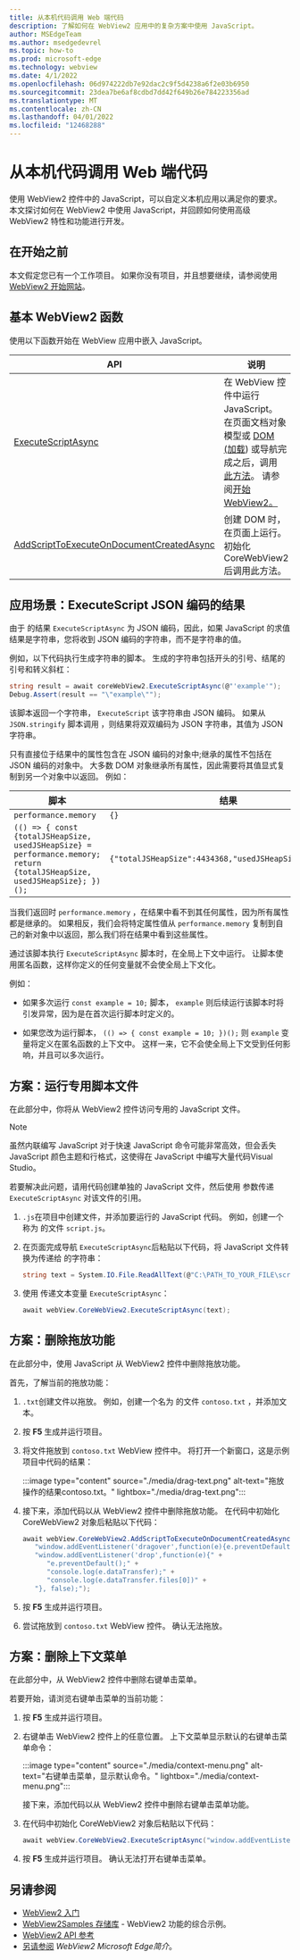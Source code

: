 ```yaml
---
title: 从本机代码调用 Web 端代码
description: 了解如何在 WebView2 应用中的复杂方案中使用 JavaScript。
author: MSEdgeTeam
ms.author: msedgedevrel
ms.topic: how-to
ms.prod: microsoft-edge
ms.technology: webview
ms.date: 4/1/2022
ms.openlocfilehash: 06d974222db7e92dac2c9f5d4238a6f2e03b6950
ms.sourcegitcommit: 23dea7be6af8cdbd7dd42f649b26e784223356ad
ms.translationtype: MT
ms.contentlocale: zh-CN
ms.lasthandoff: 04/01/2022
ms.locfileid: "12468288"
---
```

# <a name="call-web-side-code-from-native-side-code"></a>从本机代码调用 Web 端代码
<!-- old title: Use JavaScript in WebView for extended scenarios -->

使用 WebView2 控件中的 JavaScript，可以自定义本机应用以满足你的要求。 本文探讨如何在 WebView2 中使用 JavaScript，并回顾如何使用高级 WebView2 特性和功能进行开发。


<!-- ====================================================================== -->
## <a name="before-you-begin"></a>在开始之前

本文假定您已有一个工作项目。 如果你没有项目，并且想要继续，请参阅使用 [WebView2 开始网站](../get-started/get-started.md)。


<!-- ====================================================================== -->
## <a name="basic-webview2-functions"></a>基本 WebView2 函数

使用以下函数开始在 WebView 应用中嵌入 JavaScript。

| API | 说明 |
| --- | --- |
| [ExecuteScriptAsync](/dotnet/api/microsoft.web.webview2.wpf.webview2.executescriptasync) | 在 WebView 控件中运行 JavaScript。 在页面文档对象模型或 [DOM (加载](/dotnet/api/microsoft.web.webview2.core.corewebview2.domcontentloaded)) 或导航完成之后，调用 [此方法](/dotnet/api/microsoft.web.webview2.core.corewebview2.navigationcompleted)。 请参阅[开始 WebView2。](../get-started/get-started.md) |
| [AddScriptToExecuteOnDocumentCreatedAsync](/dotnet/api/microsoft.web.webview2.core.corewebview2.addscripttoexecuteondocumentcreatedasync) | 创建 DOM 时，在页面上运行。 初始化 CoreWebView2 后调用此方法。 |


<!-- ====================================================================== -->
## <a name="scenario-executescript-json-encoded-results"></a>应用场景：ExecuteScript JSON 编码的结果

由于 的结果 `ExecuteScriptAsync` 为 JSON 编码，因此，如果 JavaScript 的求值结果是字符串，您将收到 JSON 编码的字符串，而不是字符串的值。

例如，以下代码执行生成字符串的脚本。  生成的字符串包括开头的引号、结尾的引号和转义斜杠：

```csharp
string result = await coreWebView2.ExecuteScriptAsync(@"'example'");
Debug.Assert(result == "\"example\"");
```

该脚本返回一个字符串， `ExecuteScript` 该字符串由 JSON 编码。  如果从 `JSON.stringify` 脚本调用 ，则结果将双双编码为 JSON 字符串，其值为 JSON 字符串。

只有直接位于结果中的属性包含在 JSON 编码的对象中;继承的属性不包括在 JSON 编码的对象中。  大多数 DOM 对象继承所有属性，因此需要将其值显式复制到另一个对象中以返回。  例如：

脚本              | 结果
---                 | ---
`performance.memory`  | `{}`
`(() => { const {totalJSHeapSize, usedJSHeapSize} = performance.memory; return {totalJSHeapSize, usedJSHeapSize}; })();` |  `{"totalJSHeapSize":4434368,"usedJSHeapSize":2832912}`

当我们返回时 `performance.memory` ，在结果中看不到其任何属性，因为所有属性都是继承的。  如果相反，我们会将特定属性值从 `performance.memory` 复制到自己的新对象中以返回，那么我们将在结果中看到这些属性。

通过该脚本执行 `ExecuteScriptAsync` 脚本时，在全局上下文中运行。  让脚本使用匿名函数，这样你定义的任何变量就不会使全局上下文化。

例如：

*  如果多次运行 `const example = 10;` 脚本， `example` 则后续运行该脚本时将引发异常，因为是在首次运行脚本时定义的。 

*  如果您改为运行脚本， `(() => { const example = 10; })();` 则 `example` 变量将定义在匿名函数的上下文中。  这样一来，它不会使全局上下文受到任何影响，并且可以多次运行。


<!-- ====================================================================== -->
## <a name="scenario-running-a-dedicated-script-file"></a>方案：运行专用脚本文件

在此部分中，你将从 WebView2 控件访问专用的 JavaScript 文件。

> [!NOTE]
> 虽然内联编写 JavaScript 对于快速 JavaScript 命令可能非常高效，但会丢失 JavaScript 颜色主题和行格式，这使得在 JavaScript 中编写大量代码Visual Studio。

若要解决此问题，请用代码创建单独的 JavaScript 文件，然后使用 参数传递 `ExecuteScriptAsync` 对该文件的引用。

1. `.js`在项目中创建文件，并添加要运行的 JavaScript 代码。  例如，创建一个称为 的文件 `script.js`。

1. 在页面完成导航 `ExecuteScriptAsync`后粘贴以下代码，将 JavaScript 文件转换为传递给 的字符串：

   ```csharp
   string text = System.IO.File.ReadAllText(@"C:\PATH_TO_YOUR_FILE\script.js");
   ```

1. 使用 传递文本变量 `ExecuteScriptAsync`：

   ```csharp
   await webView.CoreWebView2.ExecuteScriptAsync(text);
   ```


<!-- ====================================================================== -->
## <a name="scenario-removing-drag-and-drop-functionality"></a>方案：删除拖放功能

在此部分中，使用 JavaScript 从 WebView2 控件中删除拖放功能。

首先，了解当前的拖放功能：

1. `.txt`创建文件以拖放。  例如，创建一个名为 的文件 `contoso.txt` ，并添加文本。

1. 按 **F5** 生成并运行项目。

1. 将文件拖放到 `contoso.txt` WebView 控件中。  将打开一个新窗口，这是示例项目中代码的结果：

   :::image type="content" source="./media/drag-text.png" alt-text="拖放操作的结果contoso.txt。" lightbox="./media/drag-text.png":::

1. 接下来，添加代码以从 WebView2 控件中删除拖放功能。  在代码中初始化 CoreWebView2 对象后粘贴以下代码：

   ```csharp
   await webView.CoreWebView2.AddScriptToExecuteOnDocumentCreatedAsync(
      "window.addEventListener('dragover',function(e){e.preventDefault();},false);" +
      "window.addEventListener('drop',function(e){" +
         "e.preventDefault();" +
         "console.log(e.dataTransfer);" +
         "console.log(e.dataTransfer.files[0])" +
      "}, false);");
   ```

1. 按 **F5** 生成并运行项目。

1. 尝试拖放到 `contoso.txt` WebView 控件。  确认无法拖放。


<!-- ====================================================================== -->
## <a name="scenario-removing-the-context-menu"></a>方案：删除上下文菜单

在此部分中，从 WebView2 控件中删除右键单击菜单。

若要开始，请浏览右键单击菜单的当前功能：

1. 按 **F5** 生成并运行项目。

1. 右键单击 WebView2 控件上的任意位置。  上下文菜单显示默认的右键单击菜单命令：

   :::image type="content" source="./media/context-menu.png" alt-text="右键单击菜单，显示默认命令。" lightbox="./media/context-menu.png":::

   接下来，添加代码以从 WebView2 控件中删除右键单击菜单功能。

1. 在代码中初始化 CoreWebView2 对象后粘贴以下代码：

   ```csharp
   await webView.CoreWebView2.ExecuteScriptAsync("window.addEventListener('contextmenu', window => {window.preventDefault();});");
   ```

1. 按 **F5** 生成并运行项目。  确认无法打开右键单击菜单。


<!-- ====================================================================== -->
## <a name="see-also"></a>另请参阅

* [WebView2 入门](../get-started/get-started.md)
* [WebView2Samples 存储库](https://github.com/MicrosoftEdge/WebView2Samples) - WebView2 功能的综合示例。
* [WebView2 API 参考](../webview2-api-reference.md)
* [另请参阅](../index.md#see-also) _WebView2 Microsoft Edge简介_。
